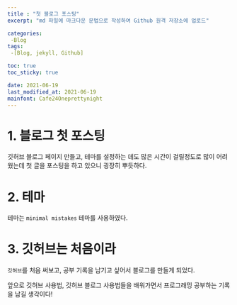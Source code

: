```yaml
---
title : "첫 블로그 포스팅"
excerpt: "md 파일에 마크다운 문법으로 작성하여 Github 원격 저장소에 업로드"

categories:
 -Blog
tags:
 -[Blog, jekyll, Github]

toc: true
toc_sticky: true

date: 2021-06-19
last_modified_at: 2021-06-19
mainfont: Cafe24Oneprettynight
---
```


# 1. 블로그 첫 포스팅
깃허브 블로그 페이지 만들고, 테마를 설정하는 데도 많은 시간이 걸릴정도로 많이 어려웠는데 첫 글을 포스팅을 하고 있으니 굉장히 뿌듯하다.

# 2. 테마
테마는 `minimal mistakes` 테마를 사용하였다.

# 3. 깃허브는 처음이라
`깃허브`를 처음 써보고, 공부 기록을 남기고 싶어서 블로그를 만들게 되었다.

앞으로 깃허브 사용법, 깃허브 블로그 사용법들을 배워가면서 프로그래밍 공부하는 기록을 남길 생각이다!